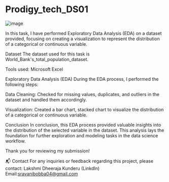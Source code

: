 # Prodigy_tech_DS01
![image](https://github.com/Sravani2540/Prodigy_tech_DS01/assets/172382612/0cca1075-fcee-478f-aa64-e887ab116359)

In this task, I have performed Exploratory Data Analysis (EDA) on a dataset provided, focusing on creating a visualization to represent the distribution of a categorical or continuous variable.

Dataset The dataset used for this task is World_Bank's_total_population_dataset.

Tools used: Microsoft Excel

Exploratory Data Analysis (EDA) During the EDA process, I performed the following steps:

Data Cleaning: Checked for missing values, duplicates, and outliers in the dataset and handled them accordingly.

Visualization: Created a bar chart, stacked chart to visualize the distribution of a categorical or continuous variable.

Conclusion In conclusion, this EDA process provided valuable insights into the distribution of the selected variable in the dataset. This analysis lays the foundation for further exploration and modeling tasks in the data science workflow.

Thank you for reviewing my submission!

📬 Contact For any inquiries or feedback regarding this project, please contact: Lakshmi Dheeraja Kunderu (LinkdIn) Email:sravanibobba04@gmail.com
